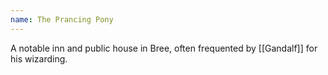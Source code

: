 ```yaml
---
name: The Prancing Pony
---
```


A notable inn and public house in Bree, often frequented by [[Gandalf]] for his wizarding.
